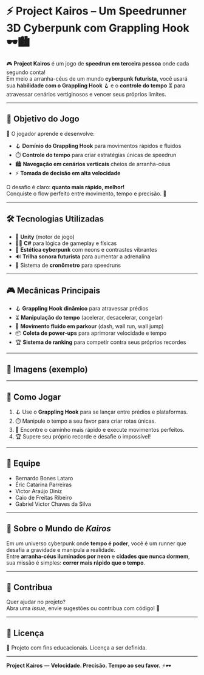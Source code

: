 # ⚡ Project Kairos – Um Speedrunner 3D Cyberpunk com Grappling Hook 🕶️🏙️

🎮 **Project Kairos** é um jogo de **speedrun em terceira pessoa** onde cada segundo conta!  
Em meio a arranha-céus de um mundo **cyberpunk futurista**, você usará sua **habilidade com o Grappling Hook** 🪝 e o **controle do tempo** ⏳ para atravessar cenários vertiginosos e vencer seus próprios limites.  

---

## 🎯 Objetivo do Jogo

🧠 O jogador aprende e desenvolve:

- 🪝 **Domínio do Grappling Hook** para movimentos rápidos e fluidos  
- ⏱️ **Controle do tempo** para criar estratégias únicas de speedrun  
- 🏙️ **Navegação em cenários verticais** cheios de arranha-céus  
- ⚡ **Tomada de decisão em alta velocidade**  

O desafio é claro: **quanto mais rápido, melhor!**  
Conquiste o flow perfeito entre movimento, tempo e precisão. 🚀  

---

## 🛠️ Tecnologias Utilizadas

- 🧩 **Unity** (motor de jogo)  
- 👨‍💻 **C#** para lógica de gameplay e físicas  
- 🎨 **Estética cyberpunk** com neons e contrastes vibrantes  
- 🔊 **Trilha sonora futurista** para aumentar a adrenalina  
- 💾 Sistema de **cronômetro** para speedruns  

---

## 🎮 Mecânicas Principais

- 🪝 **Grappling Hook dinâmico** para atravessar prédios  
- ⏳ **Manipulação do tempo** (acelerar, desacelerar, congelar)  
- 🏃 **Movimento fluido em parkour** (dash, wall run, wall jump)  
- 📦 **Coleta de power-ups** para aprimorar velocidade e tempo  
- 🏆 **Sistema de ranking** para competir contra seus próprios recordes  

---

## 📸 Imagens (exemplo)


---

## 🚀 Como Jogar

1. 🪝 Use o **Grappling Hook** para se lançar entre prédios e plataformas.  
2. ⏱️ Manipule o tempo a seu favor para criar rotas únicas.  
3. 🏃 Encontre o caminho mais rápido e execute movimentos perfeitos.  
4. 🏆 Supere seu próprio recorde e desafie o impossível!  

---

## 👥 Equipe

- Bernardo Bones Lataro  
- Éric Catarina Parreiras  
- Victor Araújo Diniz  
- Caio de Freitas Ribeiro  
- Gabriel Victor Chaves da Silva  

---

## 🌌 Sobre o Mundo de *Kairos*

Em um universo cyberpunk onde **tempo é poder**, você é um runner que desafia a gravidade e manipula a realidade.  
Entre **arranha-céus iluminados por neon** e **cidades que nunca dormem**, sua missão é simples: **correr mais rápido que o tempo**.  

---

## 🐾 Contribua

Quer ajudar no projeto?  
Abra uma *issue*, envie sugestões ou contribua com código! 🤝  

---

## 📜 Licença

📝 Projeto com fins educacionais. Licença a ser definida.  

---

**Project Kairos** — **Velocidade. Precisão. Tempo ao seu favor.** ⚡🕶️
